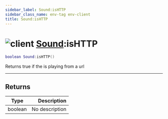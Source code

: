 ```yaml
---
sidebar_label: Sound:isHTTP
sidebar_class_name: env-tag env-client
title: Sound:isHTTP
---
```


# <img src='/img/wiki/client.png' alt='client' classname='env-tag' /> [Sound](../sound/README.md):isHTTP

```lua
boolean Sound:isHTTP()
```

Returns true if the is playing from a url<br/>

-----------------
## Returns

| Type   | Description |
| ------ | ----------: |
| boolean | No description |
